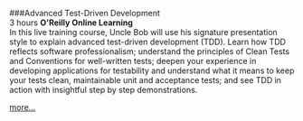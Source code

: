 ###Advanced Test-Driven Development <br>3 hours
**O'Reilly Online Learning**
<br>In this live training course, Uncle Bob will use his signature 
presentation style to explain advanced test-driven development (TDD). 
Learn how TDD reflects software professionalism; understand the principles of Clean Tests and Conventions for well-written tests;
deepen your experience in developing applications for testability and 
understand what it means to keep your tests clean, 
maintainable unit and acceptance tests; and see TDD in action with insightful step by step demonstrations.

[more...](https://www.oreilly.com/live-training/courses/advanced-test-driven-development-tdd/0636920051677/)